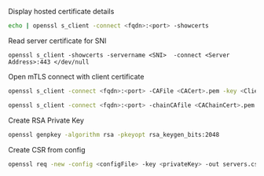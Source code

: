 
Display hosted certificate details

```sh
echo | openssl s_client -connect <fqdn>:<port> -showcerts
```

Read server certificate for SNI
```
openssl s_client -showcerts -servername <SNI>  -connect <Server Address>:443 </dev/null
```

Open mTLS connect with client certificate

```sh
openssl s_client -connect <fqdn>:<port> -CAFile <CACert>.pem -key <Client_Cert_Key>.pem -cert <Client_Cert>.pem
```

```sh
openssl s_client -connect <fqdn>:<port> -chainCAfile <CAChainCert>.pem -key <Client_Cert_Key>.pem -cert <Client_Cert>.pem
```

Create RSA Private Key
```sh
openssl genpkey -algorithm rsa -pkeyopt rsa_keygen_bits:2048
```

Create CSR from config
```sh
openssl req -new -config <configFile> -key <privateKey> -out servers.csr
```
